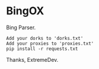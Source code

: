 # BingOX
Bing Parser.

```
Add your dorks to 'dorks.txt'
Add your proxies to 'proxies.txt'
pip install -r requests.txt
```
Thanks,
ExtremeDev.
